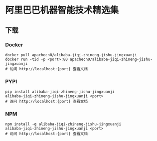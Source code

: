 # 阿里巴巴机器智能技术精选集

## 下载

### Docker

```
docker pull apachecn0/alibaba-jiqi-zhineng-jishu-jingxuanji
docker run -tid -p <port>:80 apachecn0/alibaba-jiqi-zhineng-jishu-jingxuanji
# 访问 http://localhost:{port} 查看文档
```

### PYPI

```
pip install alibaba-jiqi-zhineng-jishu-jingxuanji
alibaba-jiqi-zhineng-jishu-jingxuanji <port>
# 访问 http://localhost:{port} 查看文档
```

### NPM

```
npm install -g alibaba-jiqi-zhineng-jishu-jingxuanji
alibaba-jiqi-zhineng-jishu-jingxuanji <port>
# 访问 http://localhost:{port} 查看文档
```